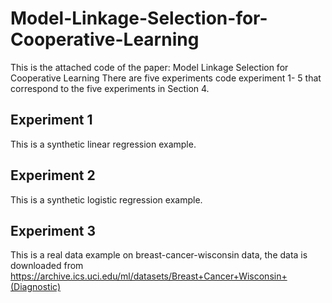# Model-Linkage-Selection-for-Cooperative-Learning

This is the attached code of the paper: Model Linkage Selection for Cooperative Learning
There are five experiments code experiment 1- 5 that correspond to the five experiments in Section 4.

## Experiment 1

This is a synthetic linear regression example. 

## Experiment 2

This is a synthetic logistic regression example.

## Experiment 3

This is a real data example on breast-cancer-wisconsin data, the data is downloaded from https://archive.ics.uci.edu/ml/datasets/Breast+Cancer+Wisconsin+(Diagnostic)



